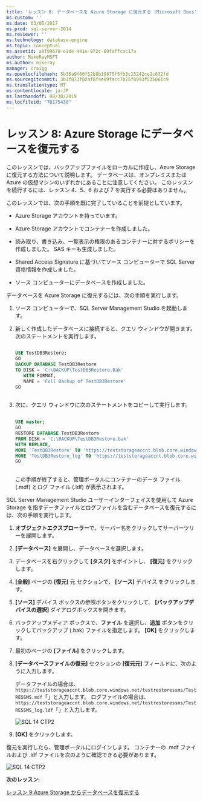 ```yaml
---
title: 'レッスン 8: データベースを Azure Storage に復元する |Microsoft Docs'
ms.custom: ''
ms.date: 03/06/2017
ms.prod: sql-server-2014
ms.reviewer: ''
ms.technology: database-engine
ms.topic: conceptual
ms.assetid: a9f99670-e1de-441e-972c-69faffcac17a
author: MikeRayMSFT
ms.author: mikeray
manager: craigg
ms.openlocfilehash: 5b30a9f60f52b8b19875f5fb3c15242ce2c632fd
ms.sourcegitcommit: 3b1f873f02af8f4e89facc7b25f8993f535061c9
ms.translationtype: MT
ms.contentlocale: ja-JP
ms.lasthandoff: 08/30/2019
ms.locfileid: "70175430"
---
```

# <a name="lesson-8-restore-a-database-to-azure-storage"></a>レッスン 8: Azure Storage にデータベースを復元する
  このレッスンでは、バックアップファイルをローカルに作成し、Azure Storage に復元する方法について説明します。 データベースは、オンプレミスまたは Azure の仮想マシンのいずれかにあることに注意してください。 このレッスンを続行するには、レッスン 4、5、6 および 7 を実行する必要はありません。  
  
 このレッスンでは、次の手順を既に完了していることを前提としています。  
  
-   Azure Storage アカウントを持っています。  
  
-   Azure Storage アカウントでコンテナーを作成しました。  
  
-   読み取り、書き込み、一覧表示の権限のあるコンテナーに対するポリシーを作成しました。 SAS キーも生成しました。  
  
-   Shared Access Signature に基づいてソース コンピューターで SQL Server 資格情報を作成しました。  
  
-   ソース コンピューターにデータベースを作成しました。  
  
 データベースを Azure Storage に復元するには、次の手順を実行します。  
  
1.  ソース コンピューターで、SQL Server Management Studio を起動します。  
  
2.  新しく作成したデータベースに接続すると、クエリ ウィンドウが開きます。 次のステートメントを実行します。  
  
    ```sql  
  
    USE TestDB3Restore;   
    GO   
    BACKUP DATABASE TestDB3Restore   
    TO DISK = 'C:\BACKUP\TestDB3Restore.Bak'   
       WITH FORMAT,   
       NAME = 'Full Backup of TestDB3Restore'   
    GO  
  
    ```  
  
3.  次に、クエリ ウィンドウに次のステートメントをコピーして実行します。  
  
    ```sql  
  
    USE master;   
    GO   
    RESTORE DATABASE TestDB3Restore    
    FROM DISK = 'C:\BACKUP\TestDB3Restore.bak'    
    WITH REPLACE,   
    MOVE 'TestDB3Restore' TO 'https://teststorageaccnt.blob.core.windows.net/testcontainrestore/TestDB3Restore.mdf',     
    MOVE 'TestDB3Restore_log' TO 'https://teststorageaccnt.blob.core.windows.net/testcontainrestore/TestDB3Restore_log.ldf';   
    GO  
  
    ```  
  
     この手順が終了すると、管理ポータルにコンテナーのデータ ファイル (.mdf) とログ ファイル (.ldf) が表示されます。  
  
 SQL Server Management Studio ユーザーインターフェイスを使用して Azure Storage を指すデータファイルとログファイルを含むデータベースを復元するには、次の手順を実行します。  
  
1.  **オブジェクトエクスプローラー**で、サーバー名をクリックしてサーバーツリーを展開します。  
  
2.  **[データベース]** を展開し、データベースを選択します。  
  
3.  データベースを右クリックして **[タスク]** をポイントし、 **[復元]** をクリックします。  
  
4.  **[全般]** ページの **[復元]** 元 セクションで、 **[ソース]** デバイス をクリックします。  
  
5.  **[ソース]** デバイス ボックスの参照ボタンをクリックして、 **[バックアップデバイスの選択]** ダイアログボックスを開きます。  
  
6.  バックアップメディア ボックスで、**ファイル** を選択し、**追加** ボタンをクリックしてバックアップ (.bak) ファイルを指定します。 **[OK]** をクリックします。  
  
7.  最初のページの **[ファイル]** をクリックします。  
  
8.  **[データベースファイルの復元]** セクションの **[復元元]** フィールドに、次のように入力します。  
  
     データファイルの場合は、 `https://teststorageaccnt.blob.core.windows.net/testrestoressms/TestRESSMS.mdf`「」と入力します。 ログファイルの場合は、 `https://teststorageaccnt.blob.core.windows.net/testrestoressms/TestRESSMS_log.ldf`「」と入力します。  
  
     ![SQL 14 CTP2](../tutorials/media/ss-was-tutlesson-8-8.gif "SQL 14 CTP2")  
  
9. **[OK]** をクリックします。  
  
 復元を実行したら、管理ポータルにログインします。 コンテナーの .mdf ファイルおよび .ldf ファイルを次のように確認できる必要があります。  
  
 ![SQL 14 CTP2](../tutorials/media/ss-was-tutlesson-8-9.gif "SQL 14 CTP2")  
  
 **次のレッスン:**  
  
 [レッスン 9:Azure Storage からデータベースを復元する](../relational-databases/lesson-8-restore-as-new-database-from-log-backup.md)  
  
  
